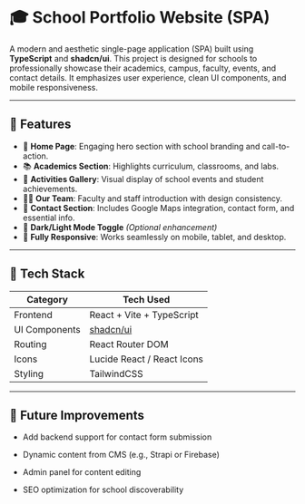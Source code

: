 # 🎓 School Portfolio Website (SPA)

A modern and aesthetic single-page application (SPA) built using **TypeScript** and **shadcn/ui**. This project is designed for schools to professionally showcase their academics, campus, faculty, events, and contact details. It emphasizes user experience, clean UI components, and mobile responsiveness.


---

## 🧩 Features

- 🏫 **Home Page**: Engaging hero section with school branding and call-to-action.
- 📚 **Academics Section**: Highlights curriculum, classrooms, and labs.
- 🎉 **Activities Gallery**: Visual display of school events and student achievements.
- 👩‍🏫 **Our Team**: Faculty and staff introduction with design consistency.
- 📍 **Contact Section**: Includes Google Maps integration, contact form, and essential info.
- 🌙 **Dark/Light Mode Toggle** *(Optional enhancement)*
- 📱 **Fully Responsive**: Works seamlessly on mobile, tablet, and desktop.

---
## 🧰 Tech Stack

| Category       | Tech Used                     |
|----------------|-------------------------------|
| Frontend       | React + Vite + TypeScript     |
| UI Components  | [shadcn/ui](https://ui.shadcn.com/) |
| Routing        | React Router DOM              |
| Icons          | Lucide React / React Icons    |
| Styling        | TailwindCSS                   |

---
## 🧠 Future Improvements
- Add backend support for contact form submission

- Dynamic content from CMS (e.g., Strapi or Firebase)

- Admin panel for content editing

- SEO optimization for school discoverability

